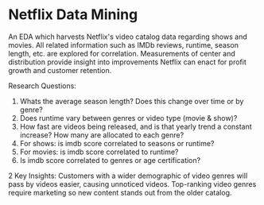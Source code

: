 # Netflix Data Mining
An EDA which harvests Netflix's video catalog data regarding shows and movies. All related information such as IMDb reviews, runtime, season length, etc. are explored for correlation.
Measurements of center and distribution provide insight into improvements Netflix can enact for profit growth and customer retention.

Research Questions:
1. Whats the average season length? Does this change over time or by genre?
2. Does runtime vary between genres or video type (movie & show)?
3. How fast are videos being released, and is that yearly trend a constant increase? How many are allocated to each genre?
4. For shows: is imdb score correlated to seasons or runtime?
5. For movies: is imdb score correlated to runtime?
6. Is imdb score correlated to genres or age certification?

2 Key Insights:
Customers with a wider demographic of video genres will pass by videos easier, causing unnoticed videos.
Top-ranking video genres require marketing so new content stands out from the older catalog.
